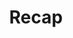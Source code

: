 ---
title: "Recap"
layout: category
permalink: /categories/recap/
author_profile: true
taxonomy: Recap
sidebar:
  nav: "categories"
---